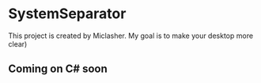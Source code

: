 # SystemSeparator 
This project is created by Miclasher. 
My goal is to make your desktop more clear) 
## Coming on C# soon
